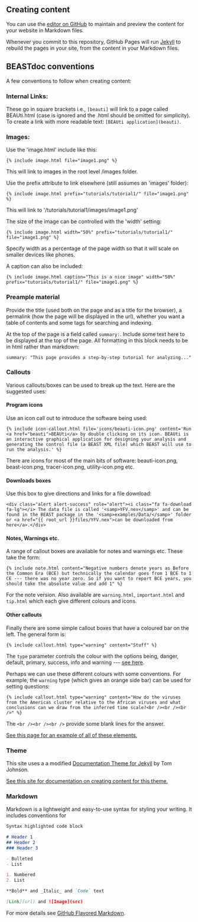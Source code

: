 ## Creating content

You can use the [editor on GitHub](https://github.com/beast-dev/doc/edit/master/README.md) to maintain and preview the content for your website in Markdown files.

Whenever you commit to this repository, GitHub Pages will run [Jekyll](https://jekyllrb.com/) to rebuild the pages in your site, from the content in your Markdown files.

## BEASTdoc conventions

A few conventions to follow when creating content:

### Internal Links:

These go in square brackets i.e., `[beauti]` will link to a page called BEAUti.html (case is ignored and the .html should be omitted for simplicity). To create a link with more readable text: 
`[BEAUti application](beauti)`. 

### Images:

Use the 'image.html' include like this:

`{% include image.html file="image1.png" %}`

This will link to images in the root level /images folder.

Use the prefix attribute to link elsewhere (still assumes an 'images' folder):

`{% include image.html prefix="tutorials/tutorial1/" file="image1.png" %}`

This will link to '/tutorials/tutorial1/images/image1.png'

The size of the image can be controlled with the 'width' setting:

`{% include image.html width="50%" prefix="tutorials/tutorial1/" file="image1.png" %}`

Specify width as a percentage of the page width so that it will scale on smaller devices like phones.

A caption can also be included:

`{% include image.html caption="This is a nice image" width="50%" prefix="tutorials/tutorial1/" file="image1.png" %}`

### Preample material

Provide the title (used both on the page and as a title for the browser), a permalink (how the page will be displayed in the url), whether you want a table of contents and some tags for searching and indexing.

At the top of the page is a field called `summary:`. Include some text here to be displayed at the top of the page. All formatting in this block needs to be in html rather than markdown:

`summary: "This page provides a step-by-step tutorial for analyzing..."`

### Callouts

Various callouts/boxes can be used to break up the text. Here are the suggested uses:

#### Program icons 

Use an icon call out to introduce the software being used:

```
{% include icon-callout.html file='icons/beauti-icon.png' content='Run <a href="beauti">BEAUti</a> by double clicking on its icon. BEAUti is an interactive graphical application for designing your analysis and generating the control file (a BEAST XML file) which BEAST will use to run the analysis.' %}
```

There are icons for most of the main bits of software: beauti-icon.png, beast-icon.png, tracer-icon.png, utility-icon.png etc.

#### Downloads boxes

Use this box to give directions and links for a file download:

```
<div class="alert alert-success" role="alert"><i class="fa fa-download fa-lg"></i> The data file is called '<samp>YFV.nex</samp>' and can be found in the BEAST package in the '<samp>examples/Data/</samp>' folder or <a href="{{ root_url }}files/YFV.nex">can be downloaded from here</a>.</div>
```

#### Notes, Warnings etc.

A range of callout boxes are available for notes and warnings etc. These take the form:

```
{% include note.html content="Negative numbers denote years as Before the Common Era (BCE) but technically the calendar goes from 1 BCE to 1 CE --- there was no year zero. So if you want to report BCE years, you should take the absolute value and add 1" %} 
```

For the note version. Also available are `warning.html`, `important.html` and `tip.html` which each give different colours and icons.

#### Other callouts

Finally there are some simple callout boxes that have a coloured bar on the left. The general form is:

```
{% include callout.html type="warning" content="Stuff" %}
```

The `type` parameter controls the colour with the options being, danger, default, primary, success, info and warning --- [see here](http://idratherbewriting.com/documentation-theme-jekyll/mydoc_alerts.html#callouts).

Perhaps we can use these different colours with some conventions. For example, the `warning` type (which gives an orange side bar) can be used for setting questions:

```
{% include callout.html type="warning" content="How do the viruses from the Americas cluster relative to the African viruses and what conclusions can we draw from the inferred time scale?<br /><br /><br />" %} 
```

The `<br /><br /><br />` provide some blank lines for the answer.

[See this page for an example of all of these elements.](http://beast.community/workshop_rates_and_dates)

### Theme

This site uses a a modified <a href="https://github.com/tomjohnson1492/documentation-theme-jekyll/">Documentation Theme for Jekyll</a> by Tom Johnson.

[See this site for documentation on creating content for this theme.](http://idratherbewriting.com/documentation-theme-jekyll/)

### Markdown

Markdown is a lightweight and easy-to-use syntax for styling your writing. It includes conventions for

```markdown
Syntax highlighted code block

# Header 1
## Header 2
### Header 3

- Bulleted
- List

1. Numbered
2. List

**Bold** and _Italic_ and `Code` text

[Link](url) and ![Image](src)
```

For more details see [GitHub Flavored Markdown](https://guides.github.com/features/mastering-markdown/).

